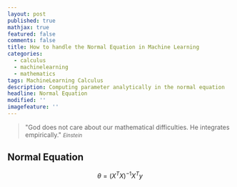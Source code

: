 ```yaml
---
layout: post
published: true
mathjax: true
featured: false
comments: false
title: How to handle the Normal Equation in Machine Learning
categories:
  - calculus
  - machinelearning
  - mathematics
tags: MachineLearning Calculus
description: Computing parameter analytically in the normal equation
headline: Normal Equation
modified: ''
imagefeature: ''
---
```

>&quot;God does not care about our mathematical difficulties. He integrates empirically.&quot;
><small><cite title="Einstein">Einstein</cite></small>

## Normal Equation

$$ \theta = (X^TX)^{-1}X^Ty $$

